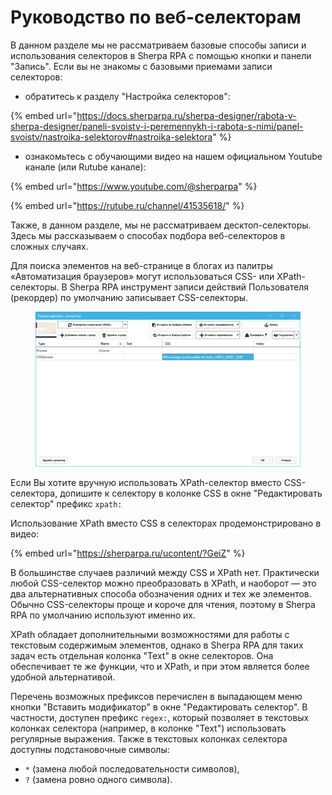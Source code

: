 # Руководство по веб-селекторам

В данном разделе мы не рассматриваем базовые способы записи и использования селекторов в Sherpa RPA с помощью кнопки и панели "Запись". Если вы не знакомы с базовыми приемами записи селекторов:

* обратитесь к разделу "Настройка селекторов":

{% embed url="https://docs.sherparpa.ru/sherpa-designer/rabota-v-sherpa-designer/paneli-svoistv-i-peremennykh-i-rabota-s-nimi/panel-svoistv/nastroika-selektorov#nastroika-selektora" %}

* ознакомьтесь с обучающими видео на нашем официальном Youtube канале (или Rutube канале):

{% embed url="https://www.youtube.com/@sherparpa" %}

{% embed url="https://rutube.ru/channel/41535618/" %}

Также, в данном разделе, мы не рассматриваем десктоп-селекторы. Здесь мы рассказываем о способах подбора веб-селекторов в сложных случаях.

Для поиска элементов на веб-странице в блогах из палитры «Автоматизация браузеров» могут использоваться CSS- или XPath-селекторы. В Sherpa RPA инструмент записи действий Пользователя (рекордер) по умолчанию записывает CSS-селекторы.

<figure><img src="../../../.gitbook/assets/Рисунок1.png" alt=""><figcaption></figcaption></figure>

Если Вы хотите вручную использовать XPath-селектор вместо CSS-селектора, допишите к селектору в колонке CSS в окне "Редактировать селектор" префикс `xpath:`

Использование XPath вместо CSS в селекторах продемонстрировано в видео:

{% embed url="https://sherparpa.ru/ucontent/?GeiZ" %}

В большинстве случаев различий между CSS и XPath нет. Практически любой CSS-селектор можно преобразовать в XPath, и наоборот — это два альтернативных способа обозначения одних и тех же элементов. Обычно CSS-селекторы проще и короче для чтения, поэтому в Sherpa RPA по умолчанию используют именно их.

XPath обладает дополнительными возможностями для работы с текстовым содержимым элементов, однако в Sherpa RPA для таких задач есть отдельная колонка "Text" в окне селекторов. Она обеспечивает те же функции, что и XPath, и при этом является более удобной альтернативой.

Перечень возможных префиксов перечислен в выпадающем меню кнопки "Вставить модификатор" в окне "Редактировать селектор". В частности, доступен префикс `regex:`, который позволяет в текстовых колонках селектора (например, в колонке "Text") использовать регулярные выражения. Также в текстовых колонках селектора доступны подстановочные символы:&#x20;

* `*` (замена любой последовательности символов),&#x20;
* `?` (замена ровно одного символа).
